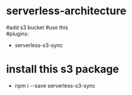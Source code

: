 # serverless-architecture
#add s3 bucket 
#use this  
#plugins:
  - serverless-s3-sync
# install this s3 package
  - npm i --save serverless-s3-sync
